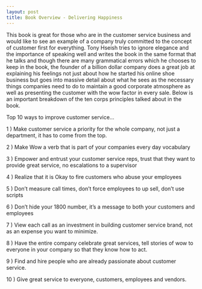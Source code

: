 ```yaml
---
layout: post
title: Book Overview - Delivering Happiness
---
```


This book is great for those who are in the customer service business and would like to see an example of a company truly committed to the concept of customer first for everything. Tony Hseish tries to ignore elegance and the importance of speaking well and writes the book in the same format that he talks and though there are many grammatical errors which he chooses to keep in the book, the founder of a billion dollar company does a great job at explaining his feelings not just about how he started his online shoe business but goes into massive detail about what he sees as the necessary things companies need to do to maintain a good corporate atmosphere as well as presenting the customer with the wow factor in every sale. Below is an important breakdown of the ten corps principles talked about in the book.

Top 10 ways to improve customer service…

1 ) Make customer service a priority for the whole company, not just a department, it has to come from the top.

2 ) Make Wow a verb that is part of your companies every day vocabulary

3 ) Empower and entrust your customer service reps, trust that they want to provide great service, no escalations to a supervisor

4 ) Realize that it is Okay to fire customers who abuse your employees

5 ) Don’t measure call times, don’t force employees to up sell, don’t use scripts

6 ) Don’t hide your 1800 number, it’s a message to both your customers and employees

7 ) View each call as an investment in building customer service brand, not as an expense you want to minimize.

8 ) Have the entire company celebrate great services, tell stories of wow to everyone in your company so that they know how to act.

9 ) Find and hire people who are already passionate about customer service.

10 ) Give great service to everyone, customers, employees and vendors.
